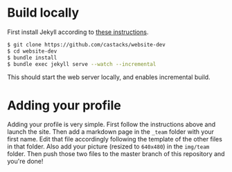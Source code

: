 # Build locally
First install Jekyll according to [these instructions](https://jekyllrb.com/docs/installation/).
```bash
$ git clone https://github.com/castacks/website-dev
$ cd website-dev
$ bundle install
$ bundle exec jekyll serve --watch --incremental
```
This should start the web server locally, and enables incremental build.

# Adding your profile
Adding your profile is very simple. First follow the instructions above and launch the site. Then add a markdown page in the `_team` folder with your first name. Edit that file accordingly following the template of the other files in that folder. Also add your picture (resized to `640x480`) in the `img/team` folder. Then push those two files to the master branch of this repository and you're done!
